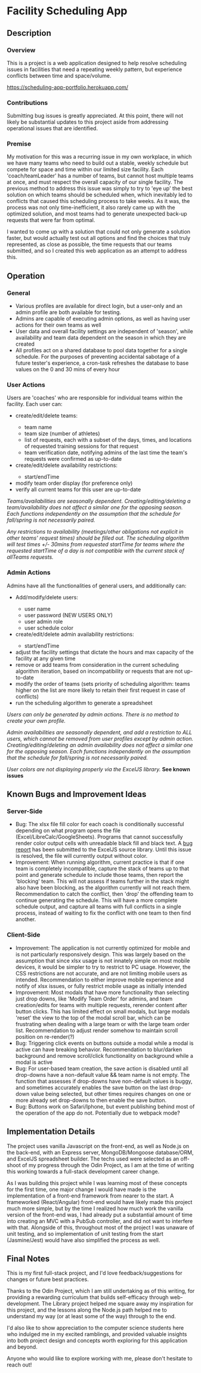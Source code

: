 # Facility Scheduling App
## Description
### Overview

This is a project is a web application designed to help resolve scheduling issues in facilities that need a repeating weekly pattern, but experience conflicts between time and space/volume.

https://scheduling-app-portfolio.herokuapp.com/
### Contributions

Submitting bug issues is greatly appreciated. At this point, there will not likely be substantial updates to this project aside from addressing operational issues that are identified.

### Premise

My motivation for this was a recurring issue in my own workplace, in which we have many teams who need to build out a stable, 
weekly schedule but compete for space and time within our limited size facility. Each 'coach/teamLeader' has a number of teams, 
but cannot host multiple teams at once, and must respect the overall capacity of our single facility. 
The previous method to address this issue was simply to try to 'eye up' the best solution on which teams should be scheduled when, 
which inevitably led to conflicts that caused this scheduling process to take weeks. As it was, the process was not only time-inefficient, 
it also rarely came up with the optimized solution, and most teams had to generate unexpected back-up requests that were far from optimal.

I wanted to come up with a solution that could not only generate a solution faster, but would actually test out all options and find the choices that
truly represented, as close as possible, the time requests that our teams submitted, and so I created this web application as an attempt to address this. 

## Operation

### General

<ul>
  <li>Various profiles are available for direct login, but a user-only and an admin profile are both available for testing.</li>
  <li>Admins are capable of executing admin options, as well as having user actions for their own teams as well</li>
  <li>User data and overall facility settings are independent of 'season', while availability and team data dependent on the season in which they are created</li>
  <li>All profiles act on a shared database to pool data together for a single schedule. For the purposes of preventing accidental sabotage of a future tester's experience, a cron-task refreshes the database to base values on the 0 and 30 mins of every hour</li>
</ul>

### User Actions

Users are 'coaches' who are responsible for individual teams within the facility. Each user can:
<ul>
  <li>create/edit/delete teams:</li>
     <ul>
       <li>team name</li>
       <li>team size (number of athletes)</li>
       <li>list of requests, each with a subset of the days, times, and locations of requested training sessions for that request</li>
       <li>team verification date, notifying admins of the last time the team's requests were confirmed as up-to-date</li>
     </ul>
  <li>create/edit/delete availability restrictions:</li>
    <ul> 
      <li>start/endTime</li>
    </ul>
  <li>modify team order display (for preference only)</li>
  <li>verify all current teams for this user are up-to-date</li>
</ul>

 *Teams/availabilities are seasonally dependent. Creating/editing/deleting a team/availability does not affect a similar one for the opposing season. Each functions independently on the assumption that the schedule for fall/spring is not necessarily paired.*


*Any restrictions to availability (meetings/other obligations not explicit in other teams' request times) should be filled out. The scheduling algorithm will test times +/- 30mins from requested startTime for teams where the requested startTime of a day is not compatible with the current stack of allTeams requests.*

### Admin Actions

Admins have all the functionalities of general users, and additionally can:
<ul>
  <li>Add/modify/delete users:</li>
    <ul>
      <li>user name</li>
      <li>user password (NEW USERS ONLY)</li>
      <li>user admin role</li>
      <li>user schedule color</li>
    </ul>
  <li>create/edit/delete admin availability restrictions:</li>
   <ul> 
     <li>start/endTime</li>
   </ul>
  <li>adjust the facility settings that dictate the hours and max capacity of the facility at any given time</li>
  <li>remove or add teams from consideration in the current scheduling algorithm iteration, based on incompatibility or requests that are not up-to-date</li>
  <li>modify the order of teams (sets priority of scheduling algorithm: teams higher on the list are more likely to retain their first request in case of conflicts)   </li>
  <li>run the scheduling algorithm to generate a spreadsheet</li>
</ul>

*Users can only be generated by admin actions. There is no method to create your own profile.*

*Admin availabilities are seasonally dependent, and add a restriction to ALL users, which cannot be removed from user profiles except by admin action. Creating/editing/deleting an admin availability does not affect a similar one for the opposing season. Each functions independently on the assumption that the schedule for fall/spring is not necessarily paired.*

*User colors are not displaying properly via the ExcelJS library.* **See known issues**

## Known Bugs and Improvement Ideas

### Server-Side

<ul>
   <li>Bug: The xlsx file fill color for each coach is conditionally successful depending on what program opens the file (Excel/LibreCalc/GoogleSheets). Programs that cannot successfully render color output cells with unreadable black fill and black text. A <a href = 'https://github.com/exceljs/exceljs/issues/2029'>bug report</a> has been submitted to the ExcelJS source library. Until this issue is resolved, the file will currently output without color.
  </li>
  
  <li>Improvement: When running algorithm, current practice is that if one team is completely incompatible, capture the stack of teams up to that point and generate schedule to include those teams, then report the 'blocking' team. This will not assess if teams further in the stack might also have been blocking, as the algorithm currently will not reach them. Recommendation to catch the conflict, then 'drop' the offending team to continue generating the schedule. This will have a more complete schedule output, and capture all teams with full conflicts in a single process, instead of waiting to fix the conflict with one team to then find another.</li>
  
</ul>


### Client-Side
<ul>
  <li>Improvement: The application is not currently optimized for mobile and is not particularly responsively design. This was largely based on the assumption that since xlsx usage is not innately simple on most mobile devices, it would be simpler to try to restrict to PC usage. However, the CSS restrictions are not accurate, and are not limiting mobile users as intended. Recommendation to either improve mobile experience and notify of xlsx issues, or fully restrict mobile usage as initially intended</li>
  <li>Improvement: Most modals that have more functionality than selecting just drop downs, like 'Modify Team Order' for admins, and team creation/edits for teams with multiple requests, rerender content after button clicks. This has limited effect on small modals, but large modals 'reset' the view to the top of the modal scroll bar, which can be frustrating when dealing with a large team or with the large team order list. Recommendation to adjust render somehow to maintain scroll position on re-render(?)</li>
  <li>Bug: Triggering click events on buttons outside a modal while a modal is active can have breaking behavior. Recommendation to blur/darken background and remove scroll/click functionality on background while a modal is active</li>
  <li>Bug: For user-based team creation, the save action is disabled until all drop-downs have a non-default value && team name is not empty. The function that assesses if drop-downs have non-default values is buggy, and sometimes accurately enables the save button on the last drop-down value being selected, but other times requires changes on one or more already set drop-downs to then enable the save button. </li>
  <li>Bug: Buttons work on Safari/Iphone, but event publishing behind most of the operation of the app do not. Potentially due to webpack mode?</li>
</ul>

## Implementation Details

The project uses vanilla Javascript on the front-end, as well as Node.js on the back-end, with an Express server, MongoDB/Mongoose database/ORM, and ExcelJS spreadsheet builder. The techs used were selected as an off-shoot of my progress through the Odin Project, as I am at the time of writing this working towards a full-stack development career change. 

As I was building this project while I was learning most of these concepts for the first time, one major change I would have made is the implementation of a front-end framework from nearer to the start. A frameworked (React/Angular) front-end would have likely made this project much more simple, but by the time I realized how much work the vanilla version of the front-end was, I had already put a substantial amount of time into creating an MVC with a PubSub controller, and did not want to interfere with that. Alongside of this, throughout most of the project I was unaware of unit testing, and so implementation of unit testing from the start (Jasmine/Jest) would have also simplified the process as well. 

## Final Notes

This is my first full-stack project, and I'd love feedback/suggestions for changes or future best practices. 

Thanks to the Odin Project, which I am still undertaking as of this writing, for providing a rewarding curriculum that builds self-efficacy through web-development. The Library project helped me square away my inspiration for this project, and the lessons along the Node.js path helped me to understand my way (or at least some of the way) through to the end. 

I'd also like to show appreciation to the computer science students here who indulged me in my excited ramblings, and provided valuable insights into both project design and concepts worth exploring for this application and beyond.

Anyone who would like to explore working with me, please don't hesitate to reach out!
